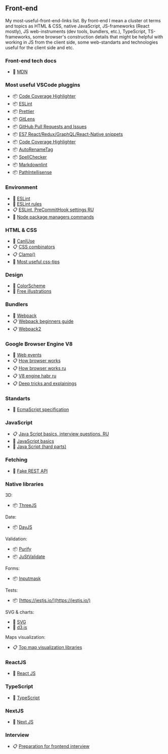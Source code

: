 ## Front-end

My most-useful-front-end-links list. 
By front-end I mean a cluster ot terms and topics as HTML & CSS, native JavaScript, JS-frameworks (React mostly), JS web-instruments (dev tools, bundlers, etc.), TypeScript, TS-frameworks, some browser's construction details that might be helpful with working in JS from the client side, some web-standarts and technologies useful for the client side and etc.

### Front-end tech docs

- 🧾 [MDN](https://developer.mozilla.org/en-US/)

### Most useful VSCode pluggins

- 📦 [Code Coverage Highlighter ](https://marketplace.visualstudio.com/items?itemName=brainfit.vscode-coverage-highlighter)
- 📦 [ESLint](https://marketplace.visualstudio.com/items?itemName=dbaeumer.vscode-eslint)
- 📦 [Prettier](https://marketplace.visualstudio.com/items?itemName=esbenp.prettier-vscode)
- 📦 [GitLens](https://marketplace.visualstudio.com/items?itemName=eamodio.gitlens)
- 📦 [GitHub Pull Requests and Issues ](https://marketplace.visualstudio.com/items?itemName=GitHub.vscode-pull-request-github)
- 📦 [ES7 React/Redux/GraphQL/React-Native snippets](https://marketplace.visualstudio.com/items?itemName=dsznajder.es7-react-js-snippets)
- 📦 [Code Coverage Highlighter ](https://marketplace.visualstudio.com/items?itemName=brainfit.vscode-coverage-highlighter)
- 📦 [AutoRenameTag](https://marketplace.visualstudio.com/items?itemName=formulahendry.auto-rename-tag)
- 📦 [SpellChecker](https://marketplace.visualstudio.com/items?itemName=streetsidesoftware.code-spell-checker)
- 📦 [Markdownlint](https://marketplace.visualstudio.com/items?itemName=DavidAnson.vscode-markdownlint)
- 📦 [PathIntellisense](https://marketplace.visualstudio.com/items?itemName=christian-kohler.path-intellisense)

### Environment

- 🧾 [ESLint](https://eslint.org/)
- 🧾 [ESLint rules](https://eslint.org/docs/rules/)
- 📋 [ESLint, PreCommitHook settings RU](https://maxpfrontend.ru/vebinary/nastroyka-eslint-prettier-pre-commit-hook-create-react-app-visual-studio-code/)
- 🔖 [Node package managers commands](./cheatsheets/yarn.md)

### HTML & CSS

- 🤖 [CanIUse](https://caniuse.com/)
- 📋 [CSS combinators](https://www.w3schools.com/css/css_combinators.asp)
- 📋 [Clamp()](https://piccalil.li/quick-tip/use-css-clamp-to-create-a-more-flexible-wrapper-utility/)
- 🔖 [Most useful css-tips](./cheatsheets/css.md)

### Design

- 🤖 [ColorScheme](https://colorscheme.ru/)
- 🤖 [Free illustrations](https://undraw.co/)

### Bundlers

- 🧾 [Webpack](https://webpack.js.org/)
- 📋 [Webpack beginners guide](https://dev.to/carriepascale/a-very-beginner-s-guide-to-webpack-2jal)
- 📋 [Webpack2](https://habr.com/ru/post/519064/)

### Google Browser Engine V8

- 🧾 [Web events](https://developer.mozilla.org/ru/docs/Web/Events)
- 📋 [How browser works](https://www.html5rocks.com/en/tutorials/internals/howbrowserswork/)
- 📋 [How browser works ru](https://www.html5rocks.com/ru/tutorials/internals/howbrowserswork/)
- 📋 [V8 engine habr ru](https://habr.com/ru/company/ruvds/blog/337460/)
- 📋 [Deep tricks and explainings](https://mrale.ph/)

### Standarts

- 🧾 [EcmaScript specification](https://tc39.es/ecma262/)

### JavaScript

- 📋 [Java Script basics, interview questions, RU](https://github.com/PavPavv/MyJSCheatsheet)
- 🔖 [JavaScript basics](./js_basics.md)
- 🔖 [Java Script (hard parts)](./js.md)

### Fetching

- 🤖 [Fake REST API](https://jsonplaceholder.typicode.com/)

### Native libraries

3D:

- 📦 [ThreeJS](https://threejs.org/)

Date:

- 📦 [DayJS](https://github.com/iamkun/dayjs)

Validation:

- 📦 [Purify](https://www.npmjs.com/package/purify)
- 📦 [JuStValidate](https://github.com/horprogs/Just-validate)

Forms:

- 📦 [Inputmask](https://github.com/RobinHerbots/Inputmask)

Tests:

- 📦 [https://jestjs.io/](https://jestjs.io/)

SVG & charts:

- 🔖 [SVG](./svg.md)
- 🔖 [d3.js](./d3.md)

Maps visualization:

- 📋 [Top map visualization libraries](https://habr.com/ru/post/318600/)

### ReactJS

- 🔖 [React JS](./react.md)

### TypeScript

- 🔖 [TypeScript](./ts.md)

### NextJS

- 🔖 [Next JS](./next.md)

### Interview

- 📋 [Preparation for frontend interview](https://www.notion.so/Front-End-Preparation-a0ac842415a04ddf9319718ea6ba22a4)
